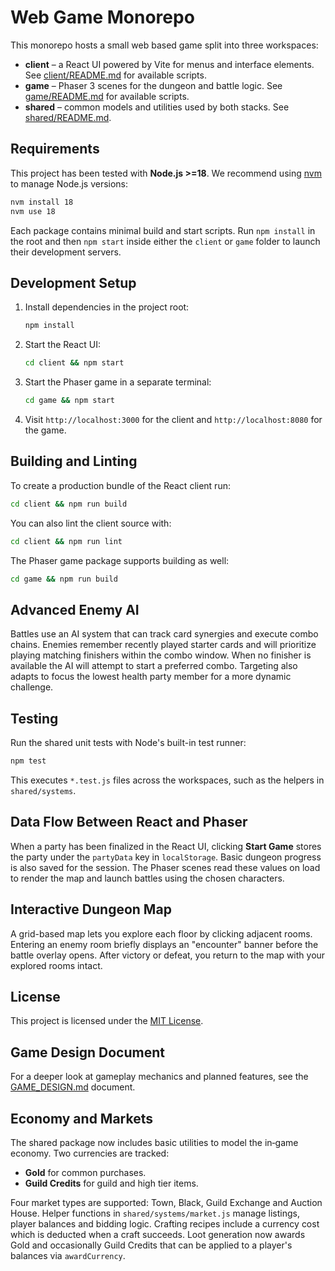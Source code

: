 # Web Game Monorepo

This monorepo hosts a small web based game split into three workspaces:

- **client** – a React UI powered by Vite for menus and interface elements.
  See [client/README.md](client/README.md) for available scripts.
- **game** – Phaser 3 scenes for the dungeon and battle logic.
  See [game/README.md](game/README.md) for available scripts.
- **shared** – common models and utilities used by both stacks.
  See [shared/README.md](shared/README.md).

## Requirements

This project has been tested with **Node.js >=18**. We recommend using
[nvm](https://github.com/nvm-sh/nvm) to manage Node.js versions:

```bash
nvm install 18
nvm use 18
```

Each package contains minimal build and start scripts. Run `npm install` in the
root and then `npm start` inside either the `client` or `game` folder to launch
their development servers.

## Development Setup

1. Install dependencies in the project root:
   ```bash
   npm install
   ```
2. Start the React UI:
   ```bash
   cd client && npm start
   ```
3. Start the Phaser game in a separate terminal:
   ```bash
   cd game && npm start
   ```
4. Visit `http://localhost:3000` for the client and `http://localhost:8080` for the game.

## Building and Linting

To create a production bundle of the React client run:

```bash
cd client && npm run build
```

You can also lint the client source with:

```bash
cd client && npm run lint
```

The Phaser game package supports building as well:

```bash
cd game && npm run build
```

## Advanced Enemy AI

Battles use an AI system that can track card synergies and execute combo
chains. Enemies remember recently played starter cards and will prioritize
playing matching finishers within the combo window. When no finisher is
available the AI will attempt to start a preferred combo. Targeting also adapts
to focus the lowest health party member for a more dynamic challenge.

## Testing

Run the shared unit tests with Node's built-in test runner:

```bash
npm test
```

This executes `*.test.js` files across the workspaces, such as the helpers in
`shared/systems`.

## Data Flow Between React and Phaser

When a party has been finalized in the React UI, clicking **Start Game**
stores the party under the `partyData` key in `localStorage`. Basic dungeon
progress is also saved for the session. The Phaser scenes read these values on
load to render the map and launch battles using the chosen characters.

## Interactive Dungeon Map

A grid-based map lets you explore each floor by clicking adjacent rooms. Entering
an enemy room briefly displays an "encounter" banner before the battle overlay
opens. After victory or defeat, you return to the map with your explored rooms
intact.


## License

This project is licensed under the [MIT License](LICENSE).

## Game Design Document

For a deeper look at gameplay mechanics and planned features, see the
[GAME_DESIGN.md](GAME_DESIGN.md) document.

## Economy and Markets

The shared package now includes basic utilities to model the in‑game economy.
Two currencies are tracked:

- **Gold** for common purchases.
- **Guild Credits** for guild and high tier items.

Four market types are supported: Town, Black, Guild Exchange and Auction House.
Helper functions in `shared/systems/market.js` manage listings, player balances
and bidding logic. Crafting recipes include a currency cost which is deducted
when a craft succeeds. Loot generation now awards Gold and occasionally Guild
Credits that can be applied to a player's balances via `awardCurrency`.

